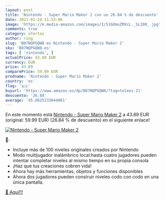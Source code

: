 ```yaml
---
layout: post
title: 'Nintendo - Super Mario Maker 2 con un 26.84 % de descuento'
date: 2021-01-24 11:53:06
image: 'https://m.media-amazon.com/images/I/51GOmuZMXcL._SL200_.jpg'
comments: true
category: ofertas
author: ring
slug: 'B07NQPGQW8-es Nintendo - Super Mario Maker 2'
sku: 'B07NQPGQW8-es'
tags: [ 'nintendo', ]
actualPrice: 43.89 EUR
currency: EUR
price: 43.89
comparePrice: 59.99 EUR
prodname: 'Nintendo - Super Mario Maker 2'
country: 'es'
flag: '🇪🇸'
buyurl: 'https://www.amazon.es/dp/B07NQPGQW8/?tag=tolees-21'
descuento: '26.84'
average: '45.8625233644861'
---
```


En este momento está [Nintendo - Super Mario Maker 2](https://www.amazon.es/dp/B07NQPGQW8/?tag=tolees-21) a 43.89 EUR (original: 59.99 EUR) (26.84 %  de descuento) en el siguiente enlace!

[![Nintendo - Super Mario Maker 2](https://m.media-amazon.com/images/I/51GOmuZMXcL._SL200_.jpg)](https://www.amazon.es/dp/B07NQPGQW8/?tag=tolees-21)

🔎:

- Incluye más de 100 niveles originales creados por Nintendo
- Modo multijugador inalámbrico local:hasta cuatro jugadores pueden intentar completar niveles al mismo tiempo en su propia consola
- ¡Haz que tus creaciones cobren vida!
- Ahora hay más herramientas, objetos y funciones disponibles
- Ahora dos jugadores pueden construir niveles codo con codo en una única pantalla.

[🛒 Aquí!!!](https://www.amazon.es/dp/B07NQPGQW8/?tag=tolees-21)
